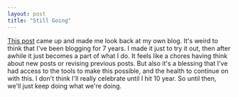 ```yaml
---
layout: post
title: "Still Going"
---
```


[This post](https://news.ycombinator.com/item?id=41646531) came up and made me look back at my own blog. It's weird to think that I've been blogging for 7 years. I made it just to try it out, then after awhile it just becomes a part of what I do. It feels like a chores having think about new posts or revising previous posts. But also it's a blessing that I've had access to the tools to make this possible, and the health to continue on with this. I don't think I'll really celebrate until I hit 10 year.  So until then, we'll just keep doing what we're doing.